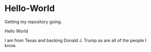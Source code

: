 # Hello-World
Getting my repository going.

Hello World

I am from Texas and backing Donald J. Trump as are all of the people I know.
